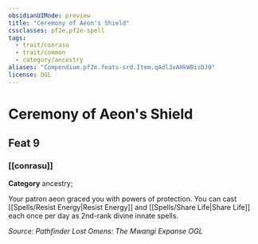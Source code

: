 ```yaml
---
obsidianUIMode: preview
title: "Ceremony of Aeon's Shield"
cssclasses: pf2e,pf2e-spell
tags:
  - trait/conrasu
  - trait/common
  - category/ancestry
aliases: "Compendium.pf2e.feats-srd.Item.qAdlJvAHkWBisDJ0"
license: OGL
---
```

# Ceremony of Aeon's Shield
## Feat 9
### [[conrasu]]

**Category** ancestry; 




Your patron aeon graced you with powers of protection. You can cast [[Spells/Resist Energy|Resist Energy]] and [[Spells/Share Life|Share Life]] each once per day as 2nd-rank divine innate spells.

*Source: Pathfinder Lost Omens: The Mwangi Expanse*
*OGL*